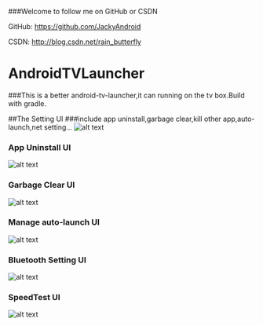 ###Welcome to follow me on GitHub or CSDN

GitHub: https://github.com/JackyAndroid

CSDN: http://blog.csdn.net/rain_butterfly

# AndroidTVLauncher
###This is a better android-tv-launcher,it can running on the tv box.Build with gradle.

##The Setting UI
###include app uninstall,garbage clear,kill other app,auto-launch,net setting...
![alt text](https://github.com/JackyAndroid/AndroidTVLauncher/blob/master/img/setting.png)
### App Uninstall UI
![alt text](https://github.com/JackyAndroid/AndroidTVLauncher/blob/master/img/%E5%BA%94%E7%94%A8%E5%8D%B8%E8%BD%BD.jpg)
### Garbage Clear UI
![alt text](https://github.com/JackyAndroid/AndroidTVLauncher/blob/master/img/clear.jpg)
### Manage auto-launch UI
![alt text](https://github.com/JackyAndroid/AndroidTVLauncher/blob/master/img/%E8%87%AA%E5%90%AF%E5%8A%A8.jpg)
### Bluetooth Setting UI
![alt text](https://github.com/JackyAndroid/AndroidTVLauncher/blob/master/img/bluetooth.jpg)
### SpeedTest UI
![alt text](https://github.com/JackyAndroid/AndroidTVLauncher/blob/master/img/speed_test.jpg)
